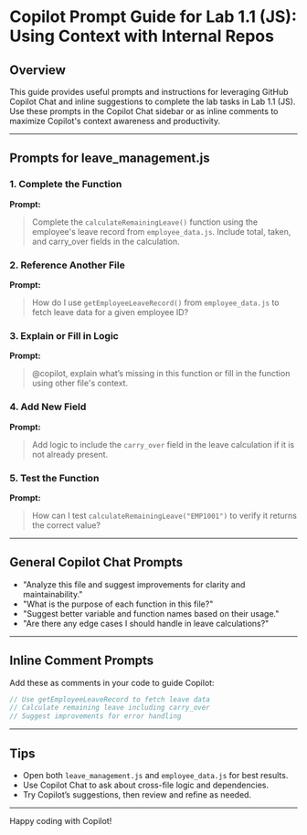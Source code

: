 # Copilot Prompt Guide for Lab 1.1 (JS): Using Context with Internal Repos

## Overview
This guide provides useful prompts and instructions for leveraging GitHub Copilot Chat and inline suggestions to complete the lab tasks in Lab 1.1 (JS). Use these prompts in the Copilot Chat sidebar or as inline comments to maximize Copilot's context awareness and productivity.

---

## Prompts for leave_management.js

### 1. Complete the Function
**Prompt:**
> Complete the `calculateRemainingLeave()` function using the employee's leave record from `employee_data.js`. Include total, taken, and carry_over fields in the calculation.

### 2. Reference Another File
**Prompt:**
> How do I use `getEmployeeLeaveRecord()` from `employee_data.js` to fetch leave data for a given employee ID?

### 3. Explain or Fill in Logic
**Prompt:**
> @copilot, explain what’s missing in this function or fill in the function using other file's context.

### 4. Add New Field
**Prompt:**
> Add logic to include the `carry_over` field in the leave calculation if it is not already present.

### 5. Test the Function
**Prompt:**
> How can I test `calculateRemainingLeave("EMP1001")` to verify it returns the correct value?

---

## General Copilot Chat Prompts

- "Analyze this file and suggest improvements for clarity and maintainability."
- "What is the purpose of each function in this file?"
- "Suggest better variable and function names based on their usage."
- "Are there any edge cases I should handle in leave calculations?"

---

## Inline Comment Prompts

Add these as comments in your code to guide Copilot:
```javascript
// Use getEmployeeLeaveRecord to fetch leave data
// Calculate remaining leave including carry_over
// Suggest improvements for error handling
```

---

## Tips
- Open both `leave_management.js` and `employee_data.js` for best results.
- Use Copilot Chat to ask about cross-file logic and dependencies.
- Try Copilot’s suggestions, then review and refine as needed.

---

Happy coding with Copilot!
